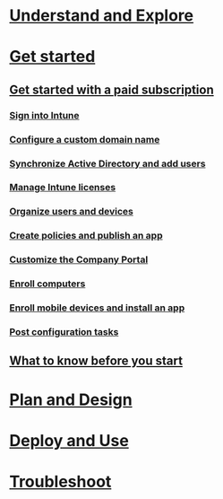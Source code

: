 # [Understand and Explore](/intune/understand/ways-to-do-enterprise-mobility.html)
# [Get started](what-s-new-in-microsoft-intune.md)


## [Get started with a paid subscription](get-started-with-a-paid-subscription-to-microsoft-intune-test.md)
### [Sign into Intune](get-started-with-a-paid-subscription-to-microsoft-intune-step-1.md)
### [Configure a custom domain name](get-started-with-a-paid-subscription-to-microsoft-intune-step-2.md)
### [Synchronize Active Directory and add users](get-started-with-a-paid-subscription-to-microsoft-intune-step-3.md)
### [Manage Intune licenses](get-started-with-a-paid-subscription-to-microsoft-intune-step-4.md)
### [Organize users and devices](get-started-with-a-paid-subscription-to-microsoft-intune-step-5.md)
### [Create policies and publish an app](get-started-with-a-paid-subscription-to-microsoft-intune-step-6.md)
### [Customize the Company Portal](get-started-with-a-paid-subscription-to-microsoft-intune-step-7.md)
### [Enroll computers](get-started-with-a-paid-subscription-to-microsoft-intune-step-8.md)
### [Enroll mobile devices and install an app](get-started-with-a-paid-subscription-to-microsoft-intune-step-9.md)
### [Post configuration tasks](post-configuration-tasks.md)
## [What to know before you start](What-to-know-before-setting-up-microsoft-intune.md)


<!--- ## What do we do with these?

### [Set MDM authority & configure Intune](Set-mobile-device-management-authority-and-configure-microsoft-intune.md)
### [MDM with Exchange ActiveSync & Intune](mobile-device-management-with-exchange-activesync-and-microsoft-intune.md)
#### [Exchange Connector installation requirements](Intune-Exchange-connector-requirements.md)
#### [Install the Intune connector for on-premises Exchange](Intune-on-premises-Exchange-connector.md)
#### [Configure the Intune service-to-service connector](Intune-service-to-service-Exchange-connector.md)
### [Rollout phases for Intune deployments](rollout-phases-for-microsoft-intune-deployment.md)--->

# [Plan and Design](/intune/plandesign/plan-your-user-and-device-groups.html)
# [Deploy and Use](/intune/deployuse/learn-how-to-deploy-a-solution-for-protecting-company-email-and-documents.html)
# [Troubleshoot](/intune/troubleshoot/how-to-get-support-for-microsoft-intune.html)
